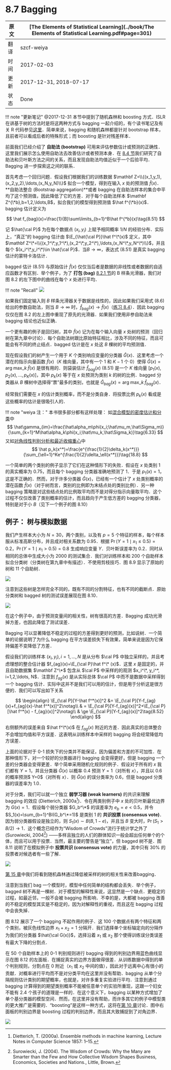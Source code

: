 # 8.7 Bagging

| 原文   | [The Elements of Statistical Learning](../book/The Elements of Statistical Learning.pdf#page=301) |
| ---- | ---------------------------------------- |
| 翻译   | szcf-weiya                               |
| 时间   | 2017-02-03                               |
| 更新 | 2017-12-31, 2018-07-17|
|状态|Done| 

!!! note "更新笔记"
    @2017-12-31 本节中提到了随机森林和 boosting 方式．ISLR 在讲基于树的方法时是将这两种方式与 bagging 一起介绍的，有个读书笔记及有关 R 代码参见[这里](https://stats.hohoweiya.xyz/rmd/Tree-Based%20Methods.html)．简单来说，bagging 和随机森林都是针对 bootstrap 样本，且前者可以看成后者的特殊形式；而 boosting 是针对残差样本．

前面我们已经介绍了 **自助法 (bootstrap)** 可用来评估参数估计或预测的正确性．这里我们展示怎么使用自助法去改善估计或者预测本身．在 [8.4 节](8.4-Relationship-Between-the-Bootstrap-and-Bayesian-Inference/index.html)我们研究了自助法和贝叶斯方法之间的关系，而且发现自助法均值近似于一个后验平均．Bagging 进一步探索这之间的联系．

首先考虑一个回归问题．假设我们根据我们的训练数据 $\mathbf Z=\\{(x_1,y_1),(x_2,y_2),\ldots,(x_N,y_N)\\}$ 拟合一个模型，得到在输入 $x$ 处的预测值 $\hat f(x)$．**自助法整合 (Bootstrap aggregation)**或者 bagging 在自助法样本的集合中平均了这个预测值，因此降低了它的方差．对于每个自助法样本 $\mathbf Z^{\*b},b=1,2,\ldots,B$，拟合我们的模型得到预测值 $\hat f^{\*b}(x)$．bagging 估计定义为

$$
\hat f_{bag}(x)=\frac{1}{B}\sum\limits_{b=1}^B\hat f^{*b}(x)\tag{8.51}
$$

记 $\hat{\cal P}$ 为在每个数据点 $(x_i,y_i)$ 上赋予相同概率 $1/N$ 的经验分布．实际上，“真正”的 bagging 估计由 $\E_{\hat{\cal P}}\hat f^\*(x)$ 定义，其中 $\mathbf Z^\*=\\{(x_1^\*,y_1^\*),(x_2^\*,y_2^\*),\ldots,(x_N^\*,y_N^\*)\\}$，并且每个 $(x_i^\*,y_i^\*)\in \hat{\cal P}$．当$B\rightarrow \infty$，表达式 (8.51) 是真实 bagging 估计的蒙特卡洛估计．

bagged 估计 (8.51) 与原始估计 $\hat f(x)$ 仅仅当后者是数据的非线性或者数据的自适应函数才有区别．举个例子，为了 **打包 (bag)** [8.2.1 节](8.2-The-Bootstrap-and-Maximum-Likelihood-Methods/index.html)的 B 样条光滑器，我们对图 8.2 的左下图中的曲线在每个 $x$ 处进行平均．

!!! note "Recall"
    ![](../img/08/fig8.2.png)

如果我们固定输入则 $B$ 样条光滑器关于数据是线性的，因此如果我们采用式 (8.6) 给出的参数自助法，则当 $B\rightarrow \infty$ 时，$\hat f_{bag}(x)\rightarrow \hat f(x)$（[练习 8.4](https://github.com/szcf-weiya/ESL-CN/issues/146)）．因此 bagging 仅仅在图 8.2 的左上图中重现了原先的光滑器．如果我们使用非参自助法来 bagging 结论也近似正确．

一个更有趣的例子是回归树，其中 $\hat f(x)$ 记为在每个输入向量 $x$ 处树的预测（回归树在第九章中讨论）．每个自助法树跟比原始特征相比，涉及不同的特征，而且可能会有不同的终止结点．bagged 估计是在 $x$ 处这 $B$ 棵树的平均预测值．

现在假设我们的树产生一个用于 $K$ 个类别响应变量的分类器 $\hat G(x)$．这里考虑一个潜在的指示向量函数 $\hat f(x)$（$K$ 维向量，其中有一个 $1$ 和 $K-1$ 个 $0$）使得 $\hat G(x)=\mathrm{arg \; max}\_k\;\hat f(x)$ 是很有用的．则袋装估计 $\hat f_{bag}(x)$ (8.51) 是一个 $K$ 维向量 $[p_1(x),p_2(x),\ldots,p_K(x)]$，其中 $p_k(x)$ 等于在 $x$ 处预测为类别 $k$ 的树的比例．bagged 分类器从 $B$ 棵树中选择得“票”最多的类别，也就是 $\hat G_{bag}(x)=\mathrm{arg \; max}\_k\; \hat f_{bag}(x)$．

经常我们需要在 $x$ 的估计类别概率，而不是分类自身．将投票比例 $p_k(x)$ 看成是这些概率的估计是很吸引人的．

!!! note "weiya 注："
    本书很多部分都有这样处理：
    如[混合模型的密度估计和分类](https://esl.hohoweiya.xyz/06%20Kernel%20Smoothing%20Methods/6.8-Mixture-Models-for-Density-Estimation-and-Classification/index.html)中
    $$
    \hat\gamma_{im}=\frac{\hat\alpha_m\phi(x_i;\hat\mu_m,\hat\Sigma_m)}{\sum_{k=1}^M\hat\alpha_k\phi(x_i;\hat\mu_k,\hat\Sigma_k)}\tag{6.33}
    $$
    又如[对角线性判别分析和最近收缩重心](https://esl.hohoweiya.xyz/18%20High-Dimensional%20Problems/18.2%20Diagonal%20Linear%20Discriminant%20Analysis%20and%20Nearest%20Shrunken%20Centroids/index.html)中
    $$
    \hat p_k(x^*)=\frac{e^{\frac{1}{2}\delta_k(x^*)}}{\sum_{\ell=1}^Ke^{\frac{1}{2}\delta_\ell(x^*)}}\tag{18.8}
    $$

一个简单的两个类别的例子显示了它们在这种情形下的失败．假设在 $x$ 处类别 $1$ 的真实概率为 $0.75$，而且每个 bagging 分类器准确地预测了 $1$．于是 $p_1(x)=1$，这是不正确的．然而，对于许多分类器 $\hat G(x)$，已经有一个估计了 $x$ 处类别概率的潜在函数 $\hat f(x)$（对于树而言，类别的比例即为末结点处的类别比例）．另一种 bagging 策略是对这些结点处的比例取平均而不是对得分指示向量取平均．这个过程不仅仅改善了类别概率的估计，而且趋向于产生低方差的 bagging 分类器，特别是对于小 $B$（见下一个例子的图 8.10）

## 例子： 树与模拟数据

我们产生样本大小为 $N=30$，两个类别，以及有 $p=5$ 个特征的样本，每个样本服从标准高斯分布，并且成对相关系数为 $0.95$．根据 $\Pr(Y=1\mid x_1\le 0.5)=0.2$，$\Pr(Y=1\mid x_1> 0.5)=0.8$ 生成响应变量 $Y$．贝叶斯误差率为 $0.2$．同时从相同的总体中生成大小为 $2000$ 的测试集合．我们对训练样本和 $200$ 个自助样本拟合分类树（分类树在第九章中有描述）．不使用剪枝技巧．图 8.9 显示了原始的树和 $11$ 个自助树．

![](../img/08/fig8.9.png)

注意到这些树是怎样完全不同的，既有不同的分割特征，也有不同的截断点．原始分类树和 bagged 树的测试误差展现在图 8.10．

![](../img/08/fig8.10.png)

在这个例子中，由于预测变量间的相关性，树有很高的方差．Bagging 成功光滑掉方差，也因此降低了测试误差．

Bagging 可以显著降低不稳定的过程的方差得到更好的预测，比如说树．一个简单的论据说明了为什么 bagging 在平方误差损失下有效果，简单来说是因为它保持偏差不变降低了方差．

假设我们的训练样本 $(x_i, y_i),i=1,\ldots,N$ 是从分布 $\cal P$ 中独立采样的，并且考虑理想的整合估计器 $f_{ag}(x)=\E_{\cal P}\hat f^\* (x)$．这里 $x$ 是固定的，并且自助数据集 $\mathbf Z^\*$ 包含从 $\cal P$ 中采样的的观测 $x_i^\*, y_i^*, i=1,2,\ldots, N$．注意到 $f_{ag}(x)$ 是从实际总体 $\cal P$ 中而不是数据中采样得到一个 bagging 估计．实际中这并不是我们可以用的估计，但是用于分析这是很方便的．我们可以写出如下关系

$$
\begin{align}
\E_{\cal P}[Y-\hat f^*(x)]^2 &= \E_{\cal P}[Y-f_{ag}(x)+f_{ag}(x)-\hat f^*(x)]^2\notag\\
& = \E_{\cal P}[Y-f_{ag}(x)]^2+\E_{\cal P}[\hat f^*(x) - f_{ag}(x)]^2\notag\\
& \ge \E_{\cal P}[Y-f_{ag}(x)]^2\tag{8.52}
\end{align}
$$

右侧额外的误差来自 $\hat f^\*(x)$ 在 $f_{ag}(x)$ 附近的方差．因此真实的总体整合不会增加均值和平方误差．这表明从训练样本中采样的 bagging 将会经常降低均方误差．

上面的论据对于 0-1 损失下的分类并不能保证，因为偏差和方差的不可加性．在那种情形下，对一个较好的分类器进行 bagging 会变得更好，但是 bagging 一个差的分类器会变得更差．举个简单采用随机化规则的例子．假设对于所有的 $x$ 我们都有 $Y=1$，并且分类器 $\hat G(x)$ 以概率 $0.4$ 预测 $Y=1$（对所有 $x$），并且以 $0.6$ 的概率预测$ Y=0$（对所有 $x$）．则 $\hat G(x)$ 的误分类率为 $0.6$，但是 bagged 分类器的误差率为 $1.0$．

对于分类，我们可以就一个独立 **弱学习器 (weak learners)** 的共识来理解 bagging 的效应 (Dietterich, 2000a[^1])．令在两类别例子中 $x$ 处的贝叶斯最优边界为 $G(x)=1$．假设每个弱分类器 $G_b^\*$ 的误差率为 $e_b=e<0.5$，并令 $S_1(x)=\sum_{b=1}^BI(G_b^\*=1)$ 是类别 $1$ 的 **共识投票 (consensus vote)**．因为弱分类器假设是独立的，则 $S_1(x)\sim B(B, 1-e)$，并且当 $B$ 变大时，$\Pr(S_1>B/2)\rightarrow 1$．这个概念已经作为“Wisdom of Crowds”流行于统计学之外了 (Surowiecki, 2004[^2]) ——多样且独立的人们的群体知识一般会超出任何单个的个体，而且可以用于投票．当然，最主要的警告是“独立”，但 bagged 树不是．图 8.11 说明了在模拟例子中 **投票共识 (consensus vote)** 的力量，其中只有 $30\%$ 的投票者对候选者有一些了解．

![](../img/08/fig8.11.png)

[第 15 章](../15-Random-Forests/15.1-Introduction/index.html)中我们将看到随机森林通过降低被采样的树的相关性来改善bagging．

注意到当我们 bag 一个模型时，模型中任何简单的结构都会丢失．举个例子，bagged 树不再是一棵树．对于模型的解释性来说，这显然是一个缺点．更稳定的过程，如最近邻，一般不会被 bagging 所影响．不幸的是，大都被 bagging 改善的不稳定的模型其实是不稳定的，因为对解释性的重视，而且这在 bagging 过程中会丧失掉．

图 8.12 展示了一个 bagging 不起作用的例子．这 100 个数据点有两个特征和两个类别，被灰色线性边界 $x_1+x_2=1$ 分隔开．我们选择单个坐标轴定向的分隔作为我们的分类器 $\hat{\cal G(x)}$，选择沿着 $x_1$ 或 $x_2$ 那个使得训练误分类误差有最大下降的分割点．

在 50 个自助样本上的 0-1 判别规则进行 bagging 得到的判别边界用蓝色曲线显示在图 8.12 的左面板．在捕捉真实的边界方面做得很差．从训练数据中得到的单个判别规则，分割点在 0 附近（$x_1$ 或 $x_2$ 中间的值），因此对于远离中心有很小的贡献．对概率进行平均而不是对分类平均在这里并没有帮助．bagging 从单个分隔规则估计类别的期望概率，也就是，对许多重复实验进行平均．注意到通过 bagging 计算得到的期望类别概率不能被任意单个的实验所重现，这跟一个妇女不能有 2.4 个孩子的道理是一样的．在这个意义下，bagging 以某种方式增加了单个基分类器的模型空间．然而，在这里并没有帮助，而许多其它的例子中模型类的更大推广是需要的．“boosting”是这样一种方式，这将在[第 10 章](../10-Boosting-and-Additive-Trees/10.1-Boosting-Methods/index.html)讨论．图中右面板的判别边界是 boosting 过程的判别边界，而且其大致捕捉到了对角边界．

![](../img/08/fig8.12.png)

[^1]: Dietterich, T. (2000a). Ensemble methods in machine learning, Lecture Notes in Computer Science 1857: 1–15.
[^2]: Surowiecki, J. (2004). The Wisdom of Crowds: Why the Many are Smarter than the Few and How Collective Wisdom Shapes Business, Economics, Societies and Nations., Little, Brown.